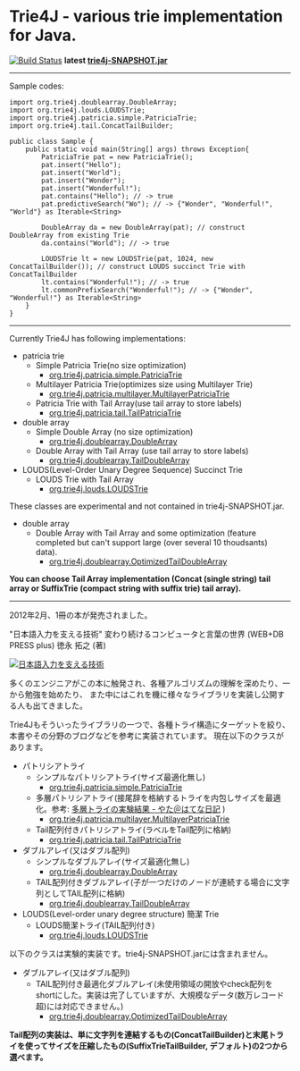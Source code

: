 # Trie4J - various trie implementation for Java.

[![Build Status](https://buildhive.cloudbees.com/job/takawitter/job/trie4j/badge/icon)](https://buildhive.cloudbees.com/job/takawitter/job/trie4j/)
 **latest [trie4j-SNAPSHOT.jar](https://buildhive.cloudbees.com/job/takawitter/job/trie4j/lastSuccessfulBuild/artifact/trie4j/dist/trie4j-SNAPSHOT.jar)**

---
Sample codes:

	import org.trie4j.doublearray.DoubleArray;
	import org.trie4j.louds.LOUDSTrie;
	import org.trie4j.patricia.simple.PatriciaTrie;
	import org.trie4j.tail.ConcatTailBuilder;

	public class Sample {
		public static void main(String[] args) throws Exception{
			PatriciaTrie pat = new PatriciaTrie();
			pat.insert("Hello");
			pat.insert("World");
			pat.insert("Wonder");
			pat.insert("Wonderful!");
			pat.contains("Hello"); // -> true
			pat.predictiveSearch("Wo"); // -> {"Wonder", "Wonderful!", "World"} as Iterable<String>
			
			DoubleArray da = new DoubleArray(pat); // construct DoubleArray from existing Trie
			da.contains("World"); // -> true
			
			LOUDSTrie lt = new LOUDSTrie(pat, 1024, new ConcatTailBuilder()); // construct LOUDS succinct Trie with ConcatTailBuilder
			lt.contains("Wonderful!"); // -> true
			lt.commonPrefixSearch("Wonderful!"); // -> {"Wonder", "Wonderful!"} as Iterable<String>
		}
	}

---
Currently Trie4J has following implementations:
* patricia trie
    * Simple Patricia Trie(no size optimization)
        * [org.trie4j.patricia.simple.PatriciaTrie](https://github.com/takawitter/trie4j/blob/master/trie4j/src/org/trie4j/patricia/simple/PatriciaTrie.java)
    * Multilayer Patricia Trie(optimizes size using Multilayer Trie)
        * [org.trie4j.patricia.multilayer.MultilayerPatriciaTrie](https://github.com/takawitter/trie4j/blob/master/trie4j/src/org/trie4j/patricia/multilayer/MultilayerPatriciaTrie.java)
    * Patricia Trie with Tail Array(use tail array to store labels)
        * [org.trie4j.patricia.tail.TailPatriciaTrie](https://github.com/takawitter/trie4j/blob/master/trie4j/src/org/trie4j/patricia/tail/TailPatriciaTrie.java)
* double array
    * Simple Double Array (no size optimization)
        * [org.trie4j.doublearray.DoubleArray](https://github.com/takawitter/trie4j/blob/master/trie4j/src/org/trie4j/doublearray/DoubleArray.java)
    * Double Array with Tail Array (use tail array to store labels)
        * [org.trie4j.doublearray.TailDoubleArray](https://github.com/takawitter/trie4j/blob/master/trie4j/src/org/trie4j/doublearray/TailDoubleArray.java)
* LOUDS(Level-Order Unary Degree Sequence) Succinct Trie
    * LOUDS Trie with Tail Array
        * [org.trie4j.louds.LOUDSTrie](https://github.com/takawitter/trie4j/blob/master/trie4j/src/org/trie4j/louds/LOUDSTrie.java)

These classes are experimental and not contained in trie4j-SNAPSHOT.jar.
* double array
    * Double Array with Tail Array and some optimization (feature completed but can't support large (over several 10 thoudsants) data).
        * [org.trie4j.doublearray.OptimizedTailDoubleArray](https://github.com/takawitter/trie4j/blob/master/trie4j/src/org/trie4j/doublearray/OptimizedTailDoubleArray.java)

**You can choose Tail Array implementation (Concat (single string) tail array or SuffixTrie (compact string with suffix trie) tail array).**

---
2012年2月、1冊の本が発売されました。

"日本語入力を支える技術" 変わり続けるコンピュータと言葉の世界 (WEB+DB PRESS plus) 徳永 拓之 (著) 

 [![日本語入力を支える技術](http://ws.assoc-amazon.jp/widgets/q?_encoding=UTF8&Format=_SL110_&ASIN=4774149934&MarketPlace=JP&ID=AsinImage&WS=1&tag=takaoblogspot-22&ServiceVersion=20070822)](http://www.amazon.co.jp/gp/product/4774149934/ref=as_li_ss_il?ie=UTF8&tag=takaoblogspot-22&linkCode=as2&camp=247&creative=7399&creativeASIN=4774149934)

多くのエンジニアがこの本に触発され、各種アルゴリズムの理解を深めたり、一から勉強を始めたり、
また中にはこれを機に様々なライブラリを実装し公開する人も出てきました。

Trie4Jもそういったライブラリの一つで、各種トライ構造にターゲットを絞り、本書やその分野のブログなどを参考に実装されています。
現在以下のクラスがあります。

* パトリシアトライ
    * シンプルなパトリシアトライ(サイズ最適化無し)
        * [org.trie4j.patricia.simple.PatriciaTrie](https://github.com/takawitter/trie4j/blob/master/trie4j/src/org/trie4j/patricia/simple/PatriciaTrie.java)
    * 多層パトリシアトライ(接尾辞を格納するトライを内包しサイズを最適化。参考: [多層トライの実験結果 - やた＠はてな日記](http://d.hatena.ne.jp/s-yata/20101223/1293143633) )
        * [org.trie4j.patricia.multilayer.MultilayerPatriciaTrie](https://github.com/takawitter/trie4j/blob/master/trie4j/src/org/trie4j/patricia/multilayer/MultilayerPatriciaTrie.java)
    * Tail配列付きパトリシアトライ(ラベルをTail配列に格納)
        * [org.trie4j.patricia.tail.TailPatriciaTrie](https://github.com/takawitter/trie4j/blob/master/trie4j/src/org/trie4j/patricia/tail/TailPatriciaTrie.java)
* ダブルアレイ(又はダブル配列)
    * シンプルなダブルアレイ(サイズ最適化無し)
        * [org.trie4j.doublearray.DoubleArray](https://github.com/takawitter/trie4j/blob/master/trie4j/src/org/trie4j/doublearray/DoubleArray.java)
    * TAIL配列付きダブルアレイ(子が一つだけのノードが連続する場合に文字列としてTAIL配列に格納)
        * [org.trie4j.doublearray.TailDoubleArray](https://github.com/takawitter/trie4j/blob/master/trie4j/src/org/trie4j/doublearray/TailDoubleArray.java)
* LOUDS(Level-order unary degree structure) 簡潔 Trie
    * LOUDS簡潔トライ(TAIL配列付き)
        * [org.trie4j.louds.LOUDSTrie](https://github.com/takawitter/trie4j/blob/master/trie4j/src/org/trie4j/louds/LOUDSTrie.java)

以下のクラスは実験的実装です。trie4j-SNAPSHOT.jarには含まれません。

* ダブルアレイ(又はダブル配列)
    * TAIL配列付き最適化ダブルアレイ(未使用領域の開放やcheck配列をshortにした。実装は完了していますが、大規模なデータ(数万レコード超)には対応できません。)
        * [org.trie4j.doublearray.OptimizedTailDoubleArray](https://github.com/takawitter/trie4j/blob/master/trie4j/src/org/trie4j/doublearray/OptimizedTailDoubleArray.java)

**Tail配列の実装は、単に文字列を連結するもの(ConcatTailBuilder)と末尾トライを使ってサイズを圧縮したもの(SuffixTrieTailBuilder, デフォルト)の2つから選べます。**

